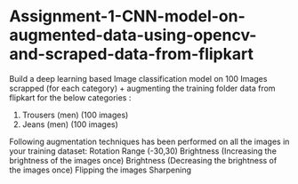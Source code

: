 # Assignment-1-CNN-model-on-augmented-data-using-opencv-and-scraped-data-from-flipkart

Build a deep learning based Image classification model on 100 Images scrapped (for each category) + augmenting the training folder data from flipkart for the below categories :


1) Trousers (men) (100 images)
2) Jeans (men) (100 images)


Following augmentation techniques has been performed on all the images in your training dataset:
Rotation Range (-30,30)
Brightness (Increasing the brightness of the images once)
Brightness (Decreasing the brightness of the images once)
Flipping the images
Sharpening
